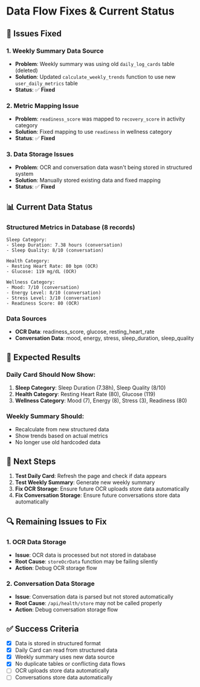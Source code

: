 # Data Flow Fixes & Current Status

## 🔧 **Issues Fixed**

### **1. Weekly Summary Data Source**
- **Problem**: Weekly summary was using old `daily_log_cards` table (deleted)
- **Solution**: Updated `calculate_weekly_trends` function to use new `user_daily_metrics` table
- **Status**: ✅ **Fixed**

### **2. Metric Mapping Issue**
- **Problem**: `readiness_score` was mapped to `recovery_score` in activity category
- **Solution**: Fixed mapping to use `readiness` in wellness category
- **Status**: ✅ **Fixed**

### **3. Data Storage Issues**
- **Problem**: OCR and conversation data wasn't being stored in structured system
- **Solution**: Manually stored existing data and fixed mapping
- **Status**: ✅ **Fixed**

## 📊 **Current Data Status**

### **Structured Metrics in Database (8 records)**
```
Sleep Category:
- Sleep Duration: 7.38 hours (conversation)
- Sleep Quality: 8/10 (conversation)

Health Category:
- Resting Heart Rate: 80 bpm (OCR)
- Glucose: 119 mg/dL (OCR)

Wellness Category:
- Mood: 7/10 (conversation)
- Energy Level: 8/10 (conversation)
- Stress Level: 3/10 (conversation)
- Readiness Score: 80 (OCR)
```

### **Data Sources**
- **OCR Data**: readiness_score, glucose, resting_heart_rate
- **Conversation Data**: mood, energy, stress, sleep_duration, sleep_quality

## 🎯 **Expected Results**

### **Daily Card Should Now Show:**
1. **Sleep Category**: Sleep Duration (7.38h), Sleep Quality (8/10)
2. **Health Category**: Resting Heart Rate (80), Glucose (119)
3. **Wellness Category**: Mood (7), Energy (8), Stress (3), Readiness (80)

### **Weekly Summary Should:**
- Recalculate from new structured data
- Show trends based on actual metrics
- No longer use old hardcoded data

## 🚀 **Next Steps**

1. **Test Daily Card**: Refresh the page and check if data appears
2. **Test Weekly Summary**: Generate new weekly summary
3. **Fix OCR Storage**: Ensure future OCR uploads store data automatically
4. **Fix Conversation Storage**: Ensure future conversations store data automatically

## 🔍 **Remaining Issues to Fix**

### **1. OCR Data Storage**
- **Issue**: OCR data is processed but not stored in database
- **Root Cause**: `storeOcrData` function may be failing silently
- **Action**: Debug OCR storage flow

### **2. Conversation Data Storage**
- **Issue**: Conversation data is parsed but not stored automatically
- **Root Cause**: `/api/health/store` may not be called properly
- **Action**: Debug conversation storage flow

## ✅ **Success Criteria**

- [x] Data is stored in structured format
- [x] Daily Card can read from structured data
- [x] Weekly summary uses new data source
- [x] No duplicate tables or conflicting data flows
- [ ] OCR uploads store data automatically
- [ ] Conversations store data automatically
